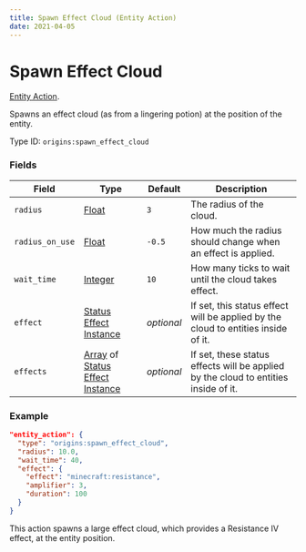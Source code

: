 ```yaml
---
title: Spawn Effect Cloud (Entity Action)
date: 2021-04-05
---
```

# Spawn Effect Cloud

[Entity Action](../entity_actions.md).

Spawns an effect cloud (as from a lingering potion) at the position of the entity.

Type ID: `origins:spawn_effect_cloud`

### Fields

Field  | Type | Default | Description
-------|------|---------|-------------
`radius` | [Float](../data_types/float.md) | `3` | The radius of the cloud.
`radius_on_use` | [Float](../data_types/float.md) | `-0.5` | How much the radius should change when an effect is applied.
`wait_time` | [Integer](../data_types/integer.md) | `10` | How many ticks to wait until the cloud takes effect.
`effect` | [Status Effect Instance](../data_types/status_effect_instance.md) | _optional_ | If set, this status effect will be applied by the cloud to entities inside of it.
`effects` | [Array](../data_types/array.md) of [Status Effect Instance](../data_types/status_effect_instance.md) | _optional_ | If set, these status effects will be applied by the cloud to entities inside of it.

### Example
```json
"entity_action": {
  "type": "origins:spawn_effect_cloud",
  "radius": 10.0,
  "wait_time": 40,
  "effect": {
    "effect": "minecraft:resistance",
    "amplifier": 3,
    "duration": 100
  }
}
```
This action spawns a large effect cloud, which provides a Resistance IV effect, at the entity position.
